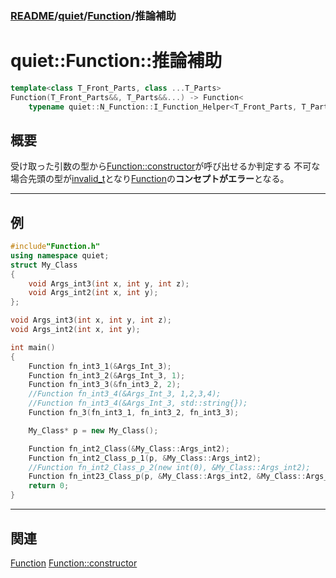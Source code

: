 ### [README](../../README.md)/[quiet](../quiet.md)/[Function](Function.md)/推論補助

# quiet::Function::推論補助
``` C++
template<class T_Front_Parts, class ...T_Parts>
Function(T_Front_Parts&&, T_Parts&&...) -> Function<
	typename quiet::N_Function::I_Function_Helper<T_Front_Parts, T_Parts...>::judge, T_Parts...>;
```

## 概要
受け取った引数の型から[Function::constructor](constructor.md)が呼び出せるか判定する
不可な場合先頭の型が[invalid_t](../invalid_t.md)となり[Function](Function.md)の**コンセプトがエラー**となる。
***
## 例
```　C++
#include"Function.h"
using namespace quiet;
struct My_Class
{
    void Args_int3(int x, int y, int z);
    void Args_int2(int x, int y);
};

void Args_int3(int x, int y, int z);
void Args_int2(int x, int y);

int main()
{
    Function fn_int3_1(&Args_Int_3);
    Function fn_int3_2(&Args_Int_3, 1);
    Function fn_int3_3(&fn_int3_2, 2);
    //Function fn_int3_4(&Args_Int_3, 1,2,3,4);
    //Function fn_int3_4(&Args_Int_3, std::string{});
    Function fn_3(fn_int3_1, fn_int3_2, fn_int3_3);

    My_Class* p = new My_Class();

    Function fn_int2_Class(&My_Class::Args_int2);
    Function fn_int2_Class_p_1(p, &My_Class::Args_int2);
    //Function fn_int2_Class_p_2(new int(0), &My_Class::Args_int2);
    Function fn_int23_Class_p(p, &My_Class::Args_int2, &My_Class::Args_int3);
    return 0;
}
```
***
## 関連
[Function](Function.md) 
[Function::constructor](constructor.md) 